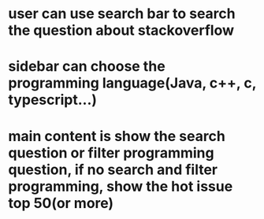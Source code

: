 # user can use search bar to search the question about stackoverflow

# sidebar can choose the programming language(Java, c++, c, typescript...)

# main content is show the search question or filter programming question, if no search and filter programming, show the hot issue top 50(or more)
